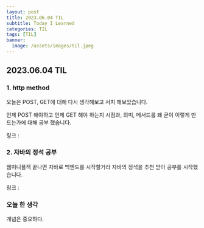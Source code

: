 ```yaml
---
layout: post
title: 2023.06.04 TIL
subtitle: Today I Learned
categories: TIL
tags: [TIL]
banner:
  image: /assets/images/til.jpeg
---
```


## 2023.06.04 TIL

### 1. http method

오늘은 POST, GET에 대해 다시 생각해보고 서치 해보았습니다.

언제 POST 해야하고 언제 GET 해야 하는지 시점과, 의미, 메서드를 왜 굳이 이렇게 만드는가에 대해 공부 했습니다.



링크 :



### 2. 자바의 정석 공부

웹미니플젝 끝나면 자바로 백엔드를 시작할거라 자바의 정석을 추천 받아 공부를 시작했습니다.



링크 :


### 오늘 한 생각

개념은 중요하다.

[1]: https://daringfireball.net/projects/markdown/
[2]: https://www.fileformat.info/info/unicode/char/2163/index.htm
[3]: https://www.markitdown.net/
[4]: https://daringfireball.net/projects/markdown/basics
[5]: https://daringfireball.net/projects/markdown/syntax
